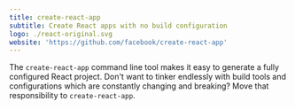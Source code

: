 ```yaml
---
title: create-react-app
subtitle: Create React apps with no build configuration
logo: ./react-original.svg
website: 'https://github.com/facebook/create-react-app'
---
```


The ``create-react-app`` command line tool makes it easy to generate
a fully configured React project. Don't want to tinker endlessly with
build tools and configurations which are constantly changing and breaking? Move
that responsibility to ``create-react-app``.

